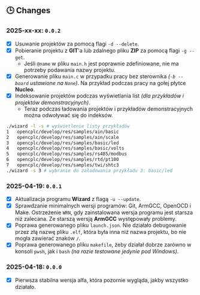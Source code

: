 ## 🕒 Changes

### 2025-xx-xx: `0.0.2`

- [x] Usuwanie projektów za pomocą flagi `-d --delete`.
- [x] Pobieranie projektu z **GIT**'a lub zdalnego pliku **ZIP** za pomocą flagi `-g --get`.
  - Jeśli `@name` w pliku `main.h` jest poprawnie zdefiniowane, nie ma potrzeby podawania nazwy projektu.
- [x] Generowanie pliku `main.c` w przypadku pracy bez sterownika _(`-b --board` ustawione na `None`)_. Na przykład podczas pracy na gołej płytce **Nucleo**.
- [x] Indeksowanie projektów podczas wyświetlania list _(dla przykładów i projektów demonstracyjnych)_.
  - Teraz podczas ładowania projektów i przykładów demonstracyjnych można odwoływać się do indeksów.

```bash
./wizard -l -s # wyświetlenie listy przykładów
1   opencplc/develop/res/samples/ain/basic
2   opencplc/develop/res/samples/ain/scale
3   opencplc/develop/res/samples/basic/led
4   opencplc/develop/res/samples/basic/volts
5   opencplc/develop/res/samples/rs485/modbus
6   opencplc/develop/res/samples/rtd/pt100
7   opencplc/develop/res/samples/twi/shtc3
./wizard -s 3 # wybranie do załadowania przykładu 3: basic/led
```

### 2025-04-19: `0.0.1`

- [x] Aktualizacja programu **Wizard** z flagą `-u --update`.
- [x] Sprawdzanie minimalnych wersji programów: Git, ArmGCC, OpenOCD i Make. Ostrzeżenie `WRN`, gdy zainstalowana wersja programu jest starsza niż zalecana. Ze starszą wersją **ArmGCC** występowały problemy.
- [x] Poprawa generowanego pliku `launch.json`. Nie działało debugowanie przez złą nazwę pliku `.elf`, która była inna niż nazwa projektu, bo nie mogła zawierać znaków `/`.
- [x] Poprawa generowanego pliku `makefile`, żeby działał dobrze zarówno w konsoli `pwsh`, jak i `bash` _(na razie testowane jedynie pod Windows)_.

### 2025-04-18: `0.0.0`

- [x] Pierwsza stabilna wersja alfa, która pozornie wygląda, jakby wszystko działało.

